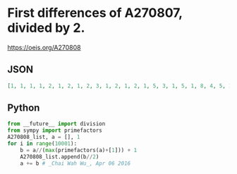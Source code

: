 # First differences of A270807, divided by 2\.
https://oeis.org/A270808
## JSON
```JSON
[1, 1, 1, 1, 2, 1, 2, 1, 2, 3, 1, 2, 1, 2, 1, 5, 3, 1, 5, 1, 8, 4, 5, 1, 2, 3, 6, 4, 2, 3, 1, 5, 1, 8, 1, 2, 6, 1, 2, 3, 1, 2, 4, 23, 1, 11, 3, 4, 2, 1, 23, 10, 2, 18, 1, 5, 1, 8, 6, 1, 8, 7, 23, 1, 2, 1, 5, 7, 2, 1, 2, 6, 18, 1, 2, 25, 2, 1, 32, 1, 17, 7, 2, 1, 2, 10, 14, 3, 7, 8]
```
## Python
```Python
from __future__ import division
from sympy import primefactors
A270808_list, a = [], 1
for i in range(10001):
    b = a//(max(primefactors(a)+[1])) + 1
    A270808_list.append(b//2)
    a += b # _Chai Wah Wu_, Apr 06 2016
```
